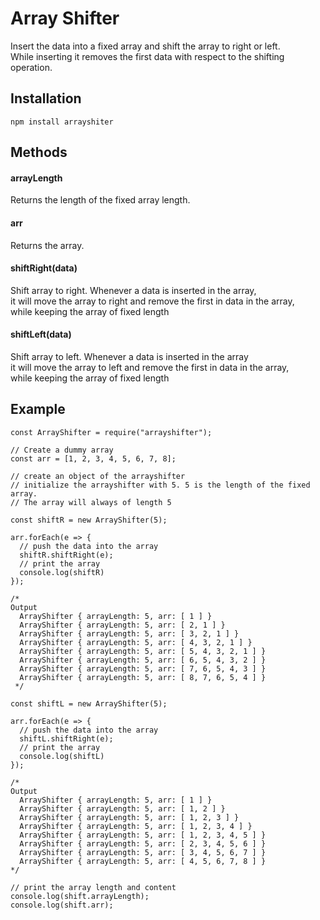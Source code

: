 # Array Shifter  

Insert the data into a fixed array and shift the array to right or left.  
While inserting it removes the first data with respect to the shifting operation.   

## Installation  
```
npm install arrayshiter
```

## Methods   

#### arrayLength   
Returns the length of the fixed array length.  

#### arr  
Returns the array.  

#### shiftRight(data)  
Shift array to right. Whenever a data is inserted in the array,  
it will move the array to right and remove the first in data in the array,  
while keeping the array of fixed length  

#### shiftLeft(data)  
Shift array to left. Whenever a data is inserted in the array  
it will move the array to left and remove the first in data in the array,  
while keeping the array of fixed length
 
## Example   
```
const ArrayShifter = require("arrayshifter");  

// Create a dummy array
const arr = [1, 2, 3, 4, 5, 6, 7, 8];  

// create an object of the arrayshifter  
// initialize the arrayshifter with 5. 5 is the length of the fixed array.  
// The array will always of length 5  

const shiftR = new ArrayShifter(5);

arr.forEach(e => {  
  // push the data into the array  
  shiftR.shiftRight(e);  
  // print the array  
  console.log(shiftR)  
});  

/*
Output  
  ArrayShifter { arrayLength: 5, arr: [ 1 ] }
  ArrayShifter { arrayLength: 5, arr: [ 2, 1 ] }
  ArrayShifter { arrayLength: 5, arr: [ 3, 2, 1 ] }
  ArrayShifter { arrayLength: 5, arr: [ 4, 3, 2, 1 ] }
  ArrayShifter { arrayLength: 5, arr: [ 5, 4, 3, 2, 1 ] }
  ArrayShifter { arrayLength: 5, arr: [ 6, 5, 4, 3, 2 ] }
  ArrayShifter { arrayLength: 5, arr: [ 7, 6, 5, 4, 3 ] }
  ArrayShifter { arrayLength: 5, arr: [ 8, 7, 6, 5, 4 ] }
 */

const shiftL = new ArrayShifter(5);

arr.forEach(e => {
  // push the data into the array  
  shiftL.shiftRight(e);  
  // print the array  
  console.log(shiftL)  
});

/*  
Output  
  ArrayShifter { arrayLength: 5, arr: [ 1 ] }
  ArrayShifter { arrayLength: 5, arr: [ 1, 2 ] }
  ArrayShifter { arrayLength: 5, arr: [ 1, 2, 3 ] }
  ArrayShifter { arrayLength: 5, arr: [ 1, 2, 3, 4 ] }
  ArrayShifter { arrayLength: 5, arr: [ 1, 2, 3, 4, 5 ] }
  ArrayShifter { arrayLength: 5, arr: [ 2, 3, 4, 5, 6 ] }
  ArrayShifter { arrayLength: 5, arr: [ 3, 4, 5, 6, 7 ] }
  ArrayShifter { arrayLength: 5, arr: [ 4, 5, 6, 7, 8 ] }
*/  

// print the array length and content
console.log(shift.arrayLength);
console.log(shift.arr);

```
